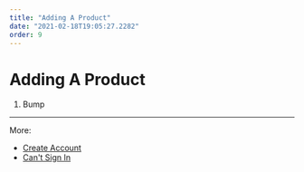 ```yaml
---
title: "Adding A Product"
date: "2021-02-18T19:05:27.2282"
order: 9
---
```


# Adding A Product

1. Bump

---

More:

- [Create Account](/manual/CreateAccount)
- [Can't Sign In](/manual/CantSignIn)
